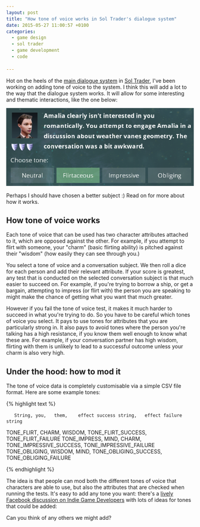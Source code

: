 ```yaml
---
layout: post
title: "How tone of voice works in Sol Trader's dialogue system"
date: 2015-05-27 11:00:57 +0100
categories:
  - game design
  - sol trader
  - game development
  - code

---
```


Hot on the heels of the [main dialogue system](/2015/05/how-dialogue-works-in-sol-trader/) in [Sol Trader](http://soltrader.net), I've been working on adding tone of voice to the system. I think this will add a lot to the way that the dialogue system works. It will allow for some interesting and thematic interactions, like the one below: 

![tone of voice](/files/sol-trader-tone-of-voice.png)

Perhaps I should have chosen a better subject :) Read on for more about how it works. 

## How tone of voice works

Each tone of voice that can be used has two character attributes attached to it, which are opposed against the other. For example, if you attempt to flirt with someone, your "charm" (basic flirting ability) is pitched against their "wisdom" (how easily they can see through you.)

You select a tone of voice and a conversation subject. We then roll a dice for each person and add their relevant attribute. If your score is greatest, any test that is conducted on the selected conversation subject is that much easier to succeed on. For example, if you're trying to borrow a ship, or get a bargain, attempting to impress (or flirt with) the person you are speaking to might make the chance of getting what you want that much greater.

However if you fail the tone of voice test, it makes it much harder to succeed in what you're trying to do. So you have to be careful which tones of voice you select. It pays to use tones for attributes that you are particularly strong in. It also pays to avoid tones where the person you're talking has a high resistance, if you know them well enough to know what these are. For example, if your conversation partner has high wisdom, flirting with them is unlikely to lead to a successful outcome unless your charm is also very high.

## Under the hood: how to mod it

The tone of voice data is completely customisable via a simple CSV file format. Here are some example tones:

{% highlight text %}

       String, you,   them,    effect success string,   effect failure string
   TONE_FLIRT, CHARM,  WISDOM, TONE_FLIRT_SUCCESS,      TONE_FLIRT_FAILURE
 TONE_IMPRESS, MIND,   CHARM,  TONE_IMPRESSIVE_SUCCESS, TONE_IMPRESSIVE_FAILURE
TONE_OBLIGING, WISDOM, MIND,   TONE_OBLIGING_SUCCESS,   TONE_OBLIGING_FAILURE

{% endhighlight %}

The idea is that people can mod both the different tones of voice that characters are able to use, but also the attributes that are checked when running the tests. It's easy to add any tone you want: there's a [lively Facebook discussion on Indie Game Developers](https://www.facebook.com/groups/8117041572/permalink/10152769863491573/) with lots of ideas for tones that could be added:

Can you think of any others we might add?
